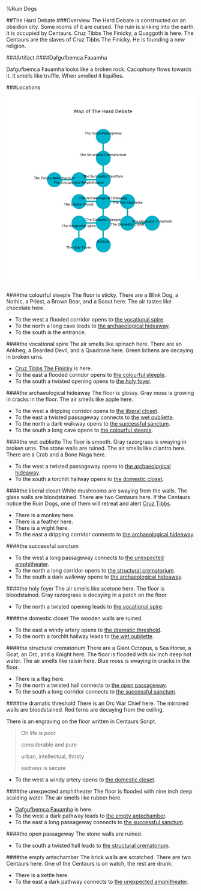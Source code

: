 %Ruin Dogs

##The Hard Debate
###Overview
The Hard Debate is constructed on an obsidion city. Some rooms of it are cursed. The ruin is sinking into the earth. It is occupied by Centaurs. <a name="Cruz-Tibbs-The-Finicky"></a>Cruz Tibbs The Finicky, a Quaggoth is here. The Centaurs are the slaves of Cruz Tibbs The Finicky. He  is founding a new religion. 



###Artifact
####<a name="Dafgufbemca-Fauamha"></a>Dafgufbemca Fauamha


Dafgufbemca Fauamha looks like a broken rock. Cacophony flows towards it. It smells like truffle. When smelled it liquifies. 





###Locations


![](../v2/images/The-Hard-Debate.png)

####<a name="the-colourful-steeple"></a>the colourful steeple
The floor is sticky. There are a Blink Dog, a Nothic, a Priest, a Brown Bear, and a Scout here. The air tastes like chocolate here. 



* To the west a flooded corridor opens to [the vocational spire](#the-vocational-spire).
* To the north a long cave leads to [the archaeological hideaway](#the-archaeological-hideaway).
* To the south is the entrance.


####<a name="the-vocational-spire"></a>the vocational spire
The air smells like spinach here. There are an Ankheg, a Bearded Devil, and a Quadrone here. Green lichens are decaying in broken urns. 



* [Cruz Tibbs The Finicky](#Cruz-Tibbs-The-Finicky) is here.
* To the east a flooded corridor opens to [the colourful steeple](#the-colourful-steeple).
* To the south a twisted opening opens to [the holy foyer](#the-holy-foyer).


####<a name="the-archaeological-hideaway"></a>the archaeological hideaway
The floor is glossy. Gray moss is growing in cracks in the floor. The air smells like apple here. 



* To the west a dripping corridor opens to [the liberal closet](#the-liberal-closet).
* To the east a twisted passageway connects to [the wet oubliette](#the-wet-oubliette).
* To the north a dark walkway opens to [the successful sanctum](#the-successful-sanctum).
* To the south a long cave opens to [the colourful steeple](#the-colourful-steeple).


####<a name="the-wet-oubliette"></a>the wet oubliette
The floor is smooth. Gray razorgrass is swaying in broken urns. The stone walls are ruined. The air smells like cilantro here. There are a Crab and a Bone Naga here. 



* To the west a twisted passageway opens to [the archaeological hideaway](#the-archaeological-hideaway).
* To the south a torchlit hallway opens to [the domestic closet](#the-domestic-closet).


####<a name="the-liberal-closet"></a>the liberal closet
White mushrooms are swaying from the walls. The glass walls are bloodstained. There are two Centaurs here. If the Centaurs notice the Ruin Dogs, one of them will retreat and alert [Cruz Tibbs](#Cruz-Tibbs). 



* There is a monkey here.
* There is a feather here.
* There is a wight here.
* To the east a dripping corridor connects to [the archaeological hideaway](#the-archaeological-hideaway).


####<a name="the-successful-sanctum"></a>the successful sanctum




* To the west a long passageway connects to [the unexpected amphitheater](#the-unexpected-amphitheater).
* To the north a long corridor opens to [the structural crematorium](#the-structural-crematorium).
* To the south a dark walkway opens to [the archaeological hideaway](#the-archaeological-hideaway).


####<a name="the-holy-foyer"></a>the holy foyer
The air smells like acetone here. The floor is bloodstained. Gray razorgrass is decaying in a patch on the floor. 



* To the north a twisted opening leads to [the vocational spire](#the-vocational-spire).


####<a name="the-domestic-closet"></a>the domestic closet
The wooden walls are ruined. 



* To the east a windy artery opens to [the dramatic threshold](#the-dramatic-threshold).
* To the north a torchlit hallway leads to [the wet oubliette](#the-wet-oubliette).


####<a name="the-structural-crematorium"></a>the structural crematorium
There are a Giant Octopus, a Sea Horse, a Goat, an Orc, and a Knight here. The floor is flooded with six inch deep hot water. The air smells like raisin here. Blue moss is swaying in cracks in the floor. 



* There is a flag here.
* To the north a twisted hall connects to [the open passageway](#the-open-passageway).
* To the south a long corridor connects to [the successful sanctum](#the-successful-sanctum).


####<a name="the-dramatic-threshold"></a>the dramatic threshold
There is an Orc War Chief here. The mirrored walls are bloodstained. Red ferns are decaying from the ceiling. 

There is an engraving on the floor written in Centaurs Script. 

> Oh life is poor
>
> considerable and pure
>
> urban, intellectual, thirsty
>
> sadness is secure
>


* To the west a windy artery opens to [the domestic closet](#the-domestic-closet).


####<a name="the-unexpected-amphitheater"></a>the unexpected amphitheater
The floor is flooded with nine inch deep scalding water. The air smells like rubber here. 



* [Dafgufbemca Fauamha](#Dafgufbemca-Fauamha) is here.
* To the west a dark pathway leads to [the empty antechamber](#the-empty-antechamber).
* To the east a long passageway connects to [the successful sanctum](#the-successful-sanctum).


####<a name="the-open-passageway"></a>the open passageway
The stone walls are ruined. 



* To the south a twisted hall leads to [the structural crematorium](#the-structural-crematorium).


####<a name="the-empty-antechamber"></a>the empty antechamber
The brick walls are scratched. There are two Centaurs here. One of the Centaurs is on watch, the rest are drunk. 



* There is a kettle here.
* To the east a dark pathway connects to [the unexpected amphitheater](#the-unexpected-amphitheater).


